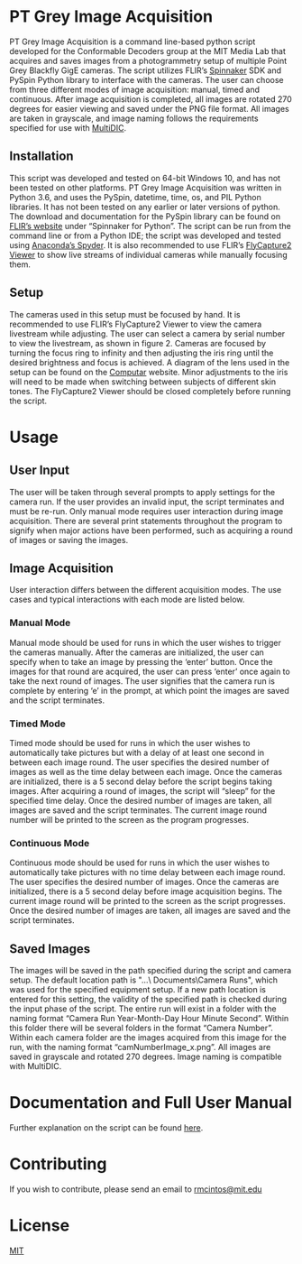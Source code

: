 # PT Grey Image Acquisition
PT Grey Image Acquisition is a command line-based python script developed for the Conformable Decoders group at the MIT Media Lab that acquires and saves images from a photogrammetry setup of multiple Point Grey Blackfly GigE cameras. The script utilizes FLIR’s [Spinnaker](https://www.ptgrey.com/spinnaker-sdk) SDK and PySpin Python library to interface with the cameras. The user can choose from three different modes of image acquisition: manual, timed and continuous. After image acquisition is completed, all images are rotated 270 degrees for easier viewing and saved under the PNG file format. All images are taken in grayscale, and image naming follows the requirements specified for use with [MultiDIC](https://github.com/MultiDIC/MultiDIC). 
## Installation
This script was developed and tested on 64-bit Windows 10, and has not been tested on other platforms. PT Grey Image Acquisition was written in Python 3.6, and uses the PySpin, datetime, time, os, and PIL Python libraries. It has not been tested on any earlier or later versions of python. The download and documentation for the PySpin library can be found on [FLIR’s website](https://www.ptgrey.com/support/downloads) under “Spinnaker for Python”.  The script can be run from the command line or from a Python IDE; the script was developed and tested using [Anaconda’s Spyder](https://www.anaconda.com/download/).  It is also recommended to use FLIR’s [FlyCapture2 Viewer](https://www.ptgrey.com/support/downloads) to show live streams of individual cameras while manually focusing them. 
## Setup
The cameras used in this setup must be focused by hand. It is recommended to use FLIR’s FlyCapture2 Viewer to view the camera livestream while adjusting. The user can select a camera by serial number to view the livestream, as shown in figure 2. Cameras are focused by turning the focus ring to infinity and then adjusting the iris ring until the desired brightness and focus is achieved. A diagram of the lens used in the setup can be found on the [Computar](https://computar.com/resources/files_v2/1636/A4Z2812CS-MPIR_12-14.pdf) website. Minor adjustments to the iris will need to be made when switching between subjects of different skin tones. The FlyCapture2 Viewer should be closed completely before running the script.
# Usage
## User Input
The user will be taken through several prompts to apply settings for the camera run. If the user provides an invalid input, the script terminates and must be re-run. Only manual mode requires user interaction during image acquisition. There are several print statements throughout the program to signify when major actions have been performed, such as acquiring a round of images or saving the images.
## Image Acquisition
User interaction differs between the different acquisition modes. The use cases and typical interactions with each mode are listed below.  
### Manual Mode
Manual mode should be used for runs in which the user wishes to trigger the cameras manually. After the cameras are initialized, the user can specify when to take an image by pressing the ‘enter’ button. Once the images for that round are acquired, the user can press ‘enter’ once again to take the next round of images. The user signifies that the camera run is complete by entering ‘e’ in the prompt, at which point the images are saved and the script terminates. 
### Timed Mode
Timed mode should be used for runs in which the user wishes to automatically take pictures but with a delay of at least one second in between each image round. The user specifies the desired number of images as well as the time delay between each image. Once the cameras are initialized, there is a 5 second delay before the script begins taking images. After acquiring a round of images, the script will “sleep” for the specified time delay. Once the desired number of images are taken, all images are saved and the script terminates. The current image round number will be printed to the screen as the program progresses. 
### Continuous Mode
Continuous mode should be used for runs in which the user wishes to automatically take pictures with no time delay between each image round. The user specifies the desired number of images. Once the cameras are initialized, there is a 5 second delay before image acquisition begins. The current image round will be printed to the screen as the script progresses. Once the desired number of images are taken, all images are saved and the script terminates. 
## Saved Images
The images will be saved in the path specified during the script and camera setup. The default location path is "…\ Documents\Camera Runs", which was used for the specified equipment setup. If a new path location is entered for this setting, the validity of the specified path is checked during the input phase of the script. The entire run will exist in a folder with the naming format “Camera Run Year-Month-Day Hour Minute Second”. Within this folder there will be several folders in the format “Camera Number”. Within each camera folder are the images acquired from this image for the run, with the naming format “camNumberImage_x.png”. All images are saved in grayscale and rotated 270 degrees. Image naming is compatible with MultiDIC. 
# Documentation and Full User Manual
Further explanation on the script can be found [here](https://github.com/rachelmci/PT-Grey-Image-Acquisition/blob/master/Software%20Documentation%20and%20User%20Guide.pdf).
# Contributing
If you wish to contribute, please send an email to rmcintos@mit.edu
# License
[MIT](https://choosealicense.com/licenses/mit/)
